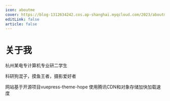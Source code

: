 ```yaml
---
icon: aboutme
cover: https://blog-1312634242.cos.ap-shanghai.myqcloud.com/2023/aboutme.jpg
editLink: false
article: false
---
```


# 关于我

杭州某电专计算机专业研二学生

科研狗混子，摸鱼王者，摄影爱好者

网站基于开源项目vuepress-theme-hope
使用腾讯CDN和对象存储加快加载速度
